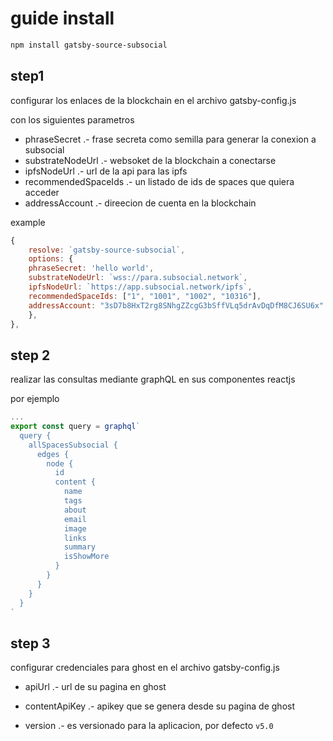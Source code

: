 # guide install 

```bash
npm install gatsby-source-subsocial
```


## step1

configurar los enlaces de la blockchain en el archivo gatsby-config.js

con los siguientes parametros


- phraseSecret .- frase secreta como semilla para generar la conexion a subsocial
- substrateNodeUrl .- websoket de la blockchain a conectarse
- ipfsNodeUrl .- url de la api para las ipfs
- recommendedSpaceIds .- un listado de ids de spaces que quiera acceder
- addressAccount .- direecion de cuenta en la blockchain

example
```js
{
	resolve: `gatsby-source-subsocial`,
	options: {
    phraseSecret: 'hello world',
    substrateNodeUrl: `wss://para.subsocial.network`,
    ipfsNodeUrl: `https://app.subsocial.network/ipfs`,
    recommendedSpaceIds: ["1", "1001", "1002", "10316"],
    addressAccount: "3sD7b8HxT2rg8SNhgZZcgG3bSffVLq5drAvDqDfM8CJ6SU6x"
	},
},
```

## step 2

realizar las consultas mediante graphQL en sus componentes reactjs

por ejemplo

```js
...
export const query = graphql`
  query {
    allSpacesSubsocial {
      edges {
        node {
          id
          content {
            name
            tags
            about
            email
            image
            links
            summary
            isShowMore
          }
        }
      }
    }
  }
`
```


## step 3

configurar credenciales para ghost en el archivo gatsby-config.js


- apiUrl .- url de su pagina en ghost
* contentApiKey .- apikey que se genera desde su pagina de ghost
- version .- es versionado para la aplicacion, por defecto `v5.0`
